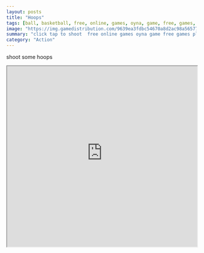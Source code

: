 ```yaml
---
layout: posts
title: "Hoops"
tags: [ball, basketball, free, online, games, oyna, game, free, games, play, play, games]
image: "https://img.gamedistribution.com/9639ea3fdbc54670a8d2ac98a565770b.jpg"
summary: "click tap to shoot  free online games oyna game free games play play games"
category: "Action"
---
```


shoot some hoops

<iframe width="100%" height="480px;" src="https://html5.gamedistribution.com/9639ea3fdbc54670a8d2ac98a565770b/"></iframe>